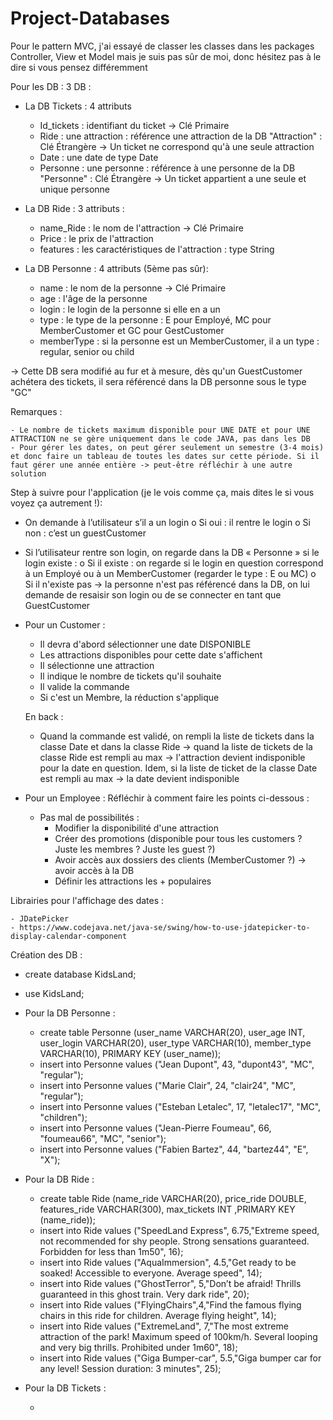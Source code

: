 # Project-Databases

Pour le pattern MVC, j'ai essayé de classer les classes dans les packages Controller, View et Model mais je suis pas sûr de moi, donc hésitez pas à le dire si vous pensez différemment 


Pour les DB : 3 DB :

- La DB Tickets : 4 attributs
    - Id_tickets : identifiant du ticket -> Clé Primaire
    - Ride : une attraction : référence une attraction de la DB "Attraction" : Clé Étrangère -> Un ticket ne correspond qu'à une seule attraction
    - Date : une date de type Date 
    - Personne : une personne : référence à une personne de la DB "Personne" : Clé Étrangère -> Un ticket appartient a une seule et unique personne

- La DB Ride : 3 attributs :
    - name_Ride : le nom de l'attraction -> Clé Primaire
    - Price : le prix de l'attraction 
    - features : les caractéristiques de l'attraction : type String

- La DB Personne : 4 attributs (5ème pas sûr):
    - name : le nom de la personne -> Clé Primaire
    - age : l'âge de la personne
    - login : le login de la personne si elle en a un
    - type : le type de la personne : E pour Employé, MC pour MemberCustomer et GC pour GestCustomer
    - memberType : si la personne est un MemberCustomer, il a un type : regular, senior ou child

-> Cette DB sera modifié au fur et à mesure, dès qu'un GuestCustomer achétera des tickets, il sera référencé dans la DB personne sous le type "GC"

Remarques : 

    - Le nombre de tickets maximum disponible pour UNE DATE et pour UNE ATTRACTION ne se gère uniquement dans le code JAVA, pas dans les DB
    - Pour gérer les dates, on peut gérer seulement un semestre (3-4 mois) et donc faire un tableau de toutes les dates sur cette période. Si il faut gérer une année entière -> peut-être réfléchir à une autre solution


Step à suivre pour l'application (je le vois comme ça, mais dites le si vous voyez ça autrement !): 

-	On demande à l’utilisateur s’il a un login 
o	Si oui : il rentre le login
o	Si non : c’est un guestCustomer

-	Si l’utilisateur rentre son login, on regarde dans la DB « Personne » si le login existe :
o	Si il existe : on regarde si le login en question correspond à un Employé ou à un MemberCustomer (regarder le type : E ou MC)
o	Si il n'existe pas -> la personne n'est pas référencé dans la DB, on lui demande de resaisir son login ou de se connecter en tant que GuestCustomer

- Pour un Customer : 

    - Il devra d'abord sélectionner une date DISPONIBLE 
    - Les attractions disponibles pour cette date s'affichent
    - Il sélectionne une attraction
    - Il indique le nombre de tickets qu'il souhaite
    - Il valide la commande
    - Si c'est un Membre, la réduction s'applique

    En back : 
    - Quand la commande est validé, on rempli la liste de tickets dans la classe Date et dans la classe Ride -> quand la liste de tickets de la classe Ride est rempli au max -> l'attraction devient indisponible pour la date en question. Idem, si la liste de ticket de la classe Date est rempli au max -> la date devient indisponible 

- Pour un Employee : Réfléchir à comment faire les points ci-dessous : 

    - Pas mal de possibilités : 
        - Modifier la disponibilité d'une attraction
        - Créer des promotions (disponible pour tous les customers ? Juste les membres ? Juste les guest ?)
        - Avoir accès aux dossiers des clients (MemberCustomer ?) -> avoir accès à la DB
        - Définir les attractions les + populaires


Librairies pour l'affichage des dates : 

    - JDatePicker
    - https://www.codejava.net/java-se/swing/how-to-use-jdatepicker-to-display-calendar-component


Création des DB : 

- create database KidsLand;
- use KidsLand;

- Pour la DB Personne : 

    - create table Personne (user_name VARCHAR(20), user_age INT, user_login VARCHAR(20), user_type VARCHAR(10), member_type VARCHAR(10), PRIMARY KEY (user_name));
    - insert into Personne values ("Jean Dupont", 43, "dupont43", "MC", "regular");
    - insert into Personne values ("Marie Clair", 24, "clair24", "MC", "regular");
    - insert into Personne values ("Esteban Letalec", 17, "letalec17", "MC", "children");
    - insert into Personne values ("Jean-Pierre Foumeau", 66, "foumeau66", "MC", "senior");
    - insert into Personne values ("Fabien Bartez", 44, "bartez44", "E", "X");

- Pour la DB Ride :

    - create table Ride (name_ride VARCHAR(20), price_ride DOUBLE, features_ride VARCHAR(300), max_tickets INT ,PRIMARY KEY (name_ride));
    - insert into Ride values ("SpeedLand Express", 6.75,"Extreme speed, not recommended for shy people. Strong sensations guaranteed. Forbidden for less than 1m50", 16);
    - insert into Ride values ("AquaImmersion", 4.5,"Get ready to be soaked! Accessible to everyone. Average speed", 14);
    - insert into Ride values ("GhostTerror", 5,"Don’t be afraid! Thrills guaranteed in this ghost train. Very dark ride", 20);
    - insert into Ride values ("FlyingChairs",4,"Find the famous flying chairs in this ride for children. Average flying height", 14);
    - insert into Ride values ("ExtremeLand", 7,"The most extreme attraction of the park! Maximum speed of 100km/h. Several looping and very big thrills. Prohibited under 1m60", 18);
    - insert into Ride values ("Giga Bumper-car", 5.5,"Giga bumper car for any level! Session duration: 3 minutes", 25);

- Pour la DB Tickets :

    - 


